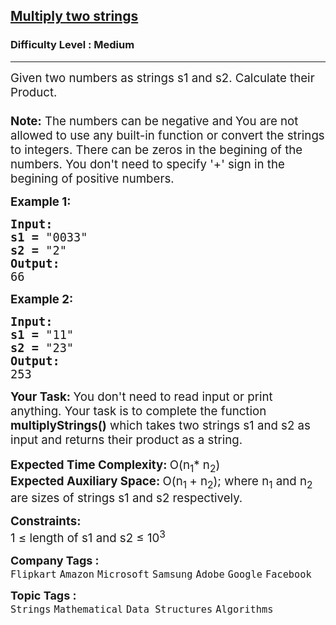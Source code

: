 <h2><a href="https://www.geeksforgeeks.org/problems/multiply-two-strings/1?page=2&company=Flipkart&difficulty=Medium&sortBy=submissions">Multiply two strings</a></h2><h3>Difficulty Level : Medium</h3><hr><div class="problems_problem_content__Xm_eO"><p><span style="font-size: 14pt;">Given two numbers as strings s1 and s2. Calculate their Product.<br><br><strong>Note:</strong> The numbers can be negative and<strong>&nbsp;</strong>You are not allowed to use any built-in function or convert the strings to integers. There can be zeros in the begining of the numbers. You don't need to specify '+' sign in the begining of positive numbers.</span></p>
<p><span style="font-size: 14pt;"><strong>Example 1:</strong></span></p>
<pre><span style="font-size: 14pt;"><strong>Input:
</strong><strong>s1 =</strong> "0033"
<strong>s2 =</strong> "2"
<strong>Output:
</strong>66
</span></pre>
<p><span style="font-size: 14pt;"><strong>Example 2:</strong></span></p>
<pre><span style="font-size: 14pt;"><strong>Input:
</strong><strong>s1 =</strong> "11"
<strong>s2 =</strong> "23"
<strong>Output:
</strong>253</span></pre>
<p><span style="font-size: 14pt;"><strong>Your Task: </strong>You don't need to read input or print anything. Your task is to complete the function <strong>multiplyStrings()</strong> which takes two strings s1 and s2 as input and returns their product as a string.</span><br><br><span style="font-size: 14pt;"><strong>Expected Time Complexity: </strong>O(n<sub>1</sub>* n<sub>2</sub>)<br><strong>Expected Auxiliary Space: </strong>O(n<sub>1&nbsp;</sub>+ n<sub>2</sub>); where n<sub>1</sub> and n<sub>2</sub> are sizes of strings s1 and s2 respectively.</span></p>
<p><span style="font-size: 14pt;"><strong>Constraints:</strong><br>1 ≤ length of s1 and s2 ≤ 10<sup>3</sup></span></p></div><p><span style=font-size:18px><strong>Company Tags : </strong><br><code>Flipkart</code>&nbsp;<code>Amazon</code>&nbsp;<code>Microsoft</code>&nbsp;<code>Samsung</code>&nbsp;<code>Adobe</code>&nbsp;<code>Google</code>&nbsp;<code>Facebook</code>&nbsp;<br><p><span style=font-size:18px><strong>Topic Tags : </strong><br><code>Strings</code>&nbsp;<code>Mathematical</code>&nbsp;<code>Data Structures</code>&nbsp;<code>Algorithms</code>&nbsp;
